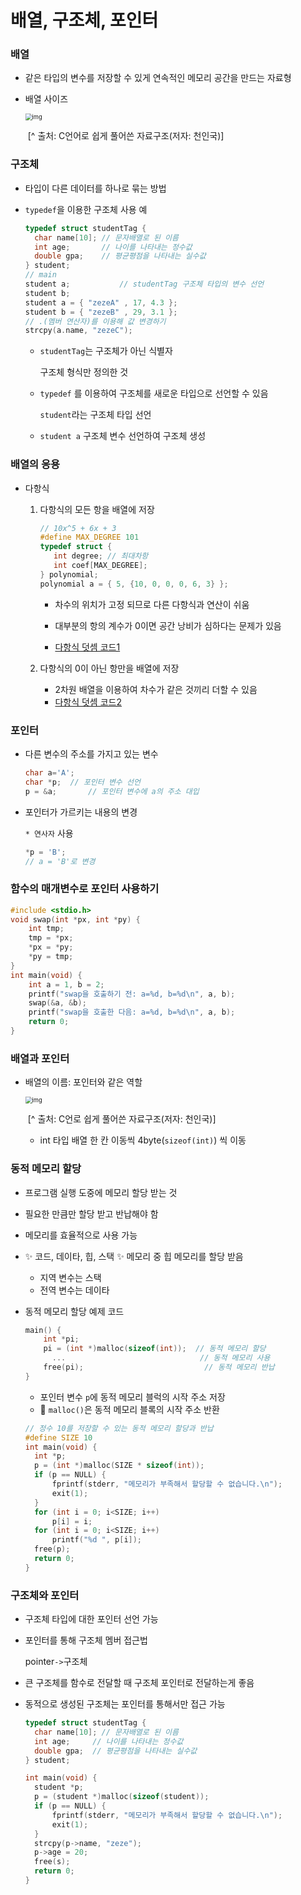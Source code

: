 # 배열, 구조체, 포인터





### 배열

- 같은 타입의 변수를 저장할 수 있게 연속적인 메모리 공간을 만드는 자료형

- 배열 사이즈

  <img src="https://lh6.googleusercontent.com/eIVvpVrP6fbGu9cSLvdcau8hvZE2dZV9Vf1NDkCRxPDQd_xrYfeJIW2VY2ag9SCQc-7PH9VzIDYcnu6fuuqPTEvL6ptsZSTG6M7YIpr-KExbyUrEZdSOqqg7kaG4pE-GxurenCc" alt="img" style="zoom: 67%;" />

  ​										[^ 출처: C언어로 쉽게 풀어쓴 자료구조(저자: 천인국)]



### 구조체

- 타입이 다른 데이터를 하나로 묶는 방법

- `typedef`을 이용한 구조체 사용 예

  ```c
  typedef struct studentTag {	
  	char name[10]; // 문자배열로 된 이름
  	int age;	   // 나이를 나타내는 정수값
  	double gpa;	   // 평균평점을 나타내는 실수값
  } student;
  // main
  student a;		   // studentTag 구조체 타입의 변수 선언
  student b;
  student a = { "zezeA" , 17, 4.3 };
  student b = { "zezeB" , 29, 3.1 };
  // .(멤버 연산자)를 이용해 값 변경하기
  strcpy(a.name, "zezeC");
  ```

  - `studentTag`는 구조체가 아닌 식별자

    구조체 형식만 정의한 것

  - `typedef` 를 이용하여 구조체를 새로운 타입으로 선언할 수 있음

    `student`라는 구조체 타입 선언

  - `student a` 구조체 변수 선언하여 구조체 생성





### 배열의 응용

- 다항식

  1. 다항식의 모든 항을 배열에 저장

     ```c
     // 10x^5 + 6x + 3
     #define MAX_DEGREE 101
     typedef struct { 
     	int degree;	// 최대차항
     	int coef[MAX_DEGREE];
     } polynomial;
     polynomial a = { 5, {10, 0, 0, 0, 6, 3} };
     ```

     - 차수의 위치가 고정 되므로 다른 다항식과 연산이 쉬움

     - 대부분의 항의 계수가 0이면 공간 낭비가 심하다는 문제가 있음

     - [다항식 덧셈 코드1](notes\Chap03_Array_Struct_Pointer\poly_sum.cpp)

       

  2. 다항식의 0이 아닌 항만을 배열에 저장

     - 2차원 배열을 이용하여 차수가 같은 것끼리 더할 수 있음
     - [다항식 덧셈 코드2](notes\Chap03_Array_Struct_Pointer\poly_sum_two_dimensional_array.cpp)





### 포인터

- 다른 변수의 주소를 가지고 있는 변수

  ```c
  char a='A';
  char *p;	// 포인터 변수 선언
  p = &a;		// 포인터 변수에 a의 주소 대입
  ```

- 포인터가 가르키는 내용의 변경

  `* 연사자` 사용

  ```c
  *p = 'B';
  // a = 'B'로 변경
  ```





### 함수의 매개변수로 포인터 사용하기

```c++
#include <stdio.h>
void swap(int *px, int *py) {
	int tmp;
	tmp = *px;
	*px = *py;
	*py = tmp;
}
int main(void) {
	int a = 1, b = 2;
	printf("swap을 호출하기 전: a=%d, b=%d\n", a, b);
	swap(&a, &b);
	printf("swap을 호출한 다음: a=%d, b=%d\n", a, b);
	return 0;
}
```





### 배열과 포인터

- 배열의 이름: 포인터와 같은 역할

  <img src="https://lh4.googleusercontent.com/Z6TCNZWArPG1nC42U5uuEwuSzaSuWHIsReYQyAh3Vm3HkrVRgwp3nyUSDZAissFAv96O5MCGqtIoR98Yn7kx6zFiiD0pvzq6t4Ulsp5euzVRfrGmuxZpfxHP7WR1AvCA18BoGmg" alt="img" style="zoom:67%;" />

  ​													  [^ 출처: C언로 쉽게 풀어쓴 자료구조(저자: 천인국)]
  - int 타입 배열 한 칸 이동씩 4byte(`sizeof(int)`) 씩 이동





### 동적 메모리 할당

- 프로그램 실행 도중에 메모리 할당 받는 것

- 필요한 만큼만 할당 받고 반납해야 함

- 메모리를 효율적으로 사용 가능

- ✨ 코드, 데이타, 힙, 스택 ✨ 메모리 중 힙 메모리를 할당 받음

  - 지역 변수는 스택
  - 전역 변수는 데이타

- 동적 메모리 할당 예제 코드

  ```c
  main() { 
      int *pi; 
      pi = (int *)malloc(sizeof(int)); 	// 동적 메모리 할당 
     	...								 // 동적 메모리 사용 
      free(pi); 						  // 동적 메모리 반납
  }
  ```

  - 포인터 변수 `p`에 동적 메모리 블럭의 시작 주소 저장
  - 🙌 `malloc()`은 동적 메모리 블록의 시작 주소 반환 

  ```c
  // 정수 10를 저장할 수 있는 동적 메모리 할당과 반납
  #define SIZE 10
  int main(void) {
  	int *p;
  	p = (int *)malloc(SIZE * sizeof(int));
  	if (p == NULL) {
  		fprintf(stderr, "메모리가 부족해서 할당할 수 없습니다.\n");
  		exit(1);
  	}
  	for (int i = 0; i<SIZE; i++)
  		p[i] = i;
  	for (int i = 0; i<SIZE; i++)
  		printf("%d ", p[i]);
  	free(p);
  	return 0;
  }
  ```





### 구조체와 포인터

- 구조체 타입에 대한 포인터 선언 가능

- 포인터를 통해 구조체 멤버 접근법

  pointer`->`구조체

- 큰 구조체를 함수로 전달할 때 구조체 포인터로 전달하는게 좋음

- 동적으로 생성된 구조체는 포인터를 통해서만 접근 가능

  ```c
  typedef struct studentTag {
  	char name[10]; // 문자배열로 된 이름
  	int age;	 // 나이를 나타내는 정수값
  	double gpa;	 // 평균평점을 나타내는 실수값
  } student;
  
  int main(void) {
  	student *p;
  	p = (student *)malloc(sizeof(student));
  	if (p == NULL) {
  		fprintf(stderr, "메모리가 부족해서 할당할 수 없습니다.\n");
  		exit(1);
  	}
  	strcpy(p->name, "zeze");
  	p->age = 20;
  	free(s);
  	return 0;
  }
  ```